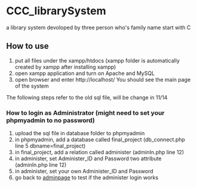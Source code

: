 # CCC_librarySystem
a library system devoloped by three person who's family name start with C

## How to use
1. put all files under the xampp/htdocs (xampp folder is automatically created by xampp after installing xampp)
2. open xampp application and turn on Apache and MySQL
3. open browser and enter http://localhost/
You should see the main page of the system

The following steps refer to the old sql file, will be change in 11/14
### How to login as Administrator (might need to set your phpmyadmin to no password)
1. upload the sql file in database folder to phpmyadmin
2. in phpmyadmin, add a database called final_project (db_connect.php line 5 dbname=final_project)
3. in final_project, add a relation called administer (adminIn.php line 12)
4. in administer, set Administer_ID and Password two attribute (adminIn.php line 12)
5. in administer, set your own Administer_ID and Password
6. go back to [adminpage](http://localhost/admin/adminSignIn.php) to test if the administer login works
